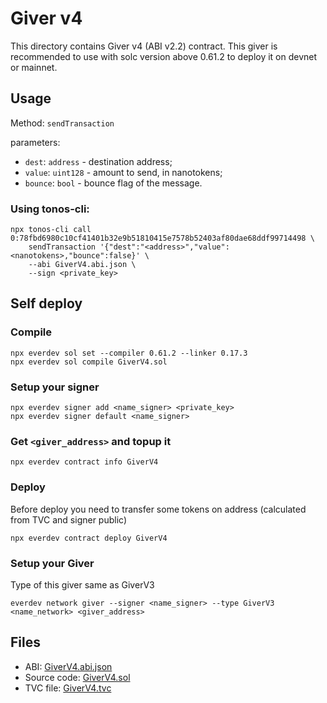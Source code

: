 # Giver v4

This directory contains Giver v4 (ABI v2.2) contract. This giver is recommended to use with solc version above 0.61.2 to deploy it on devnet or mainnet.

## Usage
Method: `sendTransaction`

parameters: 
* `dest`: `address` - destination address;
* `value`: `uint128` - amount to send, in nanotokens;
* `bounce`: `bool` - bounce flag of the message.

### Using tonos-cli:
```shell
npx tonos-cli call 0:78fbd6980c10cf41401b32e9b51810415e7578b52403af80dae68ddf99714498 \
    sendTransaction '{"dest":"<address>","value":<nanotokens>,"bounce":false}' \
    --abi GiverV4.abi.json \
    --sign <private_key>  
```

## Self deploy

### Compile
```shell
npx everdev sol set --compiler 0.61.2 --linker 0.17.3
npx everdev sol compile GiverV4.sol
```

### Setup your signer
```shell
npx everdev signer add <name_signer> <private_key>
npx everdev signer default <name_signer>
```

### Get `<giver_address>` and topup it
```shell
npx everdev contract info GiverV4
```

### Deploy
Before deploy you need to transfer some tokens on address (calculated from TVC and signer public)
```shell
npx everdev contract deploy GiverV4
```

### Setup your Giver
Type of this giver same as GiverV3
```shell
everdev network giver --signer <name_signer> --type GiverV3 <name_network> <giver_address>
```

## Files
* ABI: [GiverV4.abi.json](GiverV4.abi.json)
* Source code: [GiverV4.sol](GiverV4.sol)
* TVC file: [GiverV4.tvc](GiverV4.tvc)
